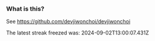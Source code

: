 
### What is this?

See https://github.com/devjiwonchoi/devjiwonchoi

The latest streak freezed was: 2024-09-02T13:00:07.431Z
